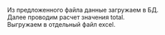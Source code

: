 Из предложенного файла данные загружаем в БД.\
Далее проводим расчет значения total.\
Выгружаем в отдельный файл excel.
